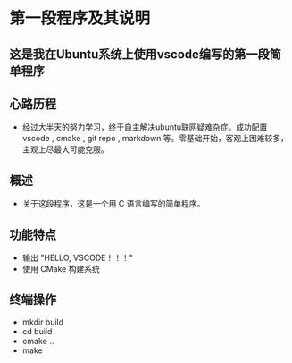 # 第一段程序及其说明

## 这是我在Ubuntu系统上使用vscode编写的第一段简单程序

## 心路历程

- 经过大半天的努力学习，终于自主解决ubuntu联网疑难杂症。成功配置vscode , cmake , git repo , markdown 等。零基础开始，客观上困难较多，主观上尽最大可能克服。

## 概述

- 关于这段程序，这是一个用 C 语言编写的简单程序。

## 功能特点

- 输出 "HELLO, VSCODE！！！"
- 使用 CMake 构建系统

## 终端操作

- mkdir build
- cd build
- cmake ..
- make

